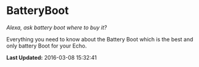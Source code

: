 # BatteryBoot
*Alexa, ask battery boot  where to buy it?*

Everything you need to know about the Battery Boot which is the best and only battery Boot for your  Echo.

**Last Updated:** 2016-03-08 15:32:41